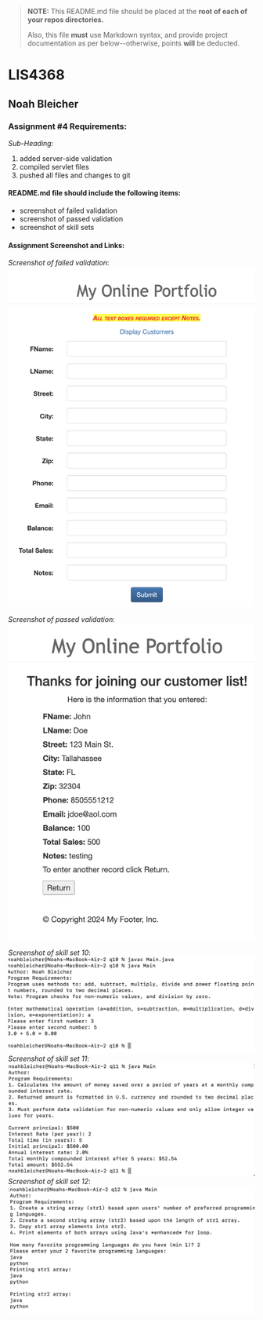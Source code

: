 > **NOTE:** This README.md file should be placed at the **root of each of your repos directories.**
>
>Also, this file **must** use Markdown syntax, and provide project documentation as per below--otherwise, points **will** be deducted.
>

# LIS4368

## Noah Bleicher

### Assignment #4 Requirements:

*Sub-Heading:*

1. added server-side validation
2. compiled servlet files 
3. pushed all files and changes to git

#### README.md file should include the following items:

* screenshot of failed validation
* screenshot of passed validation
* screenshot of skill sets

#### Assignment Screenshot and Links:
*Screenshot of failed validation*:
![A4 failed](img/failedValidation.png)

*Screenshot of passed validation*:
![A4 passed](img/passedValidation.png)

*Screenshot of skill set 10*:
![q10](img/q10.png)
*Screenshot of skill set 11*:
![q11](img/q11.png)
*Screenshot of skill set 12*:
![q12](img/q12.png)



